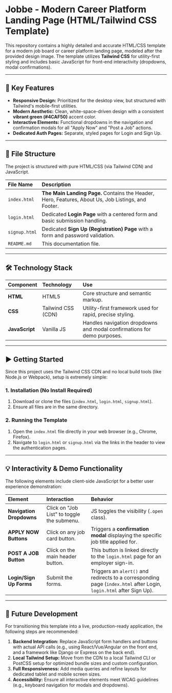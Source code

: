 # Jobbe - Modern Career Platform Landing Page (HTML/Tailwind CSS Template)

This repository contains a highly detailed and accurate HTML/CSS template for a modern job board or career platform landing page, modeled after the provided design image. The template utilizes **Tailwind CSS** for utility-first styling and includes basic JavaScript for front-end interactivity (dropdowns, modal confirmations).

---

## 🚀 Key Features

* **Responsive Design:** Prioritized for the desktop view, but structured with Tailwind's mobile-first utilities.
* **Modern Aesthetic:** Clean, white-space-driven design with a consistent **vibrant green (#4CAF50)** accent color.
* **Interactive Elements:** Functional dropdowns in the navigation and confirmation modals for all "Apply Now" and "Post a Job" actions.
* **Dedicated Auth Pages:** Separate, styled pages for Login and Sign Up.

---

## 📁 File Structure

The project is structured with pure HTML/CSS (via Tailwind CDN) and JavaScript.

| File Name | Description |
| :--- | :--- |
| `index.html` | **The Main Landing Page.** Contains the Header, Hero, Features, About Us, Job Listings, and Footer. |
| `login.html` | Dedicated **Login Page** with a centered form and basic submission handling. |
| `signup.html` | Dedicated **Sign Up (Registration) Page** with a form and password validation. |
| `README.md` | This documentation file. |

---

## 🛠️ Technology Stack

| Component | Technology | Use |
| :--- | :--- | :--- |
| **HTML** | HTML5 | Core structure and semantic markup. |
| **CSS** | Tailwind CSS (CDN) | Utility-first framework used for rapid, precise styling. |
| **JavaScript** | Vanilla JS | Handles navigation dropdowns and modal confirmations for demo purposes. |

---

## ▶️ Getting Started

Since this project uses the Tailwind CSS CDN and no local build tools (like Node.js or Webpack), setup is extremely simple:

### 1. Installation (No Install Required)

1.  Download or clone the files (`index.html`, `login.html`, `signup.html`).
2.  Ensure all files are in the same directory.

### 2. Running the Template

1.  Open the `index.html` file directly in your web browser (e.g., Chrome, Firefox).
2.  Navigate to `login.html` or `signup.html` via the links in the header to view the authentication pages.

---

## 💡 Interactivity & Demo Functionality

The following elements include client-side JavaScript for a better user experience demonstration:

| Element | Interaction | Behavior |
| :--- | :--- | :--- |
| **Navigation Dropdowns** | Click on "Job List" to toggle the submenu. | JS toggles the visibility (`.open` class). |
| **APPLY NOW Buttons** | Click on any job card button. | Triggers a **confirmation modal** displaying the specific job title applied for. |
| **POST A JOB Button** | Click on the main header button. | This button is linked directly to the `login.html` page for an employer sign-in. |
| **Login/Sign Up Forms** | Submit the forms. | Triggers an `alert()` and redirects to a corresponding page (`index.html` after Login, `login.html` after Sign Up). |

---

## 📝 Future Development

For transitioning this template into a live, production-ready application, the following steps are recommended:

1.  **Backend Integration:** Replace JavaScript form handlers and buttons with actual API calls (e.g., using React/Vue/Angular on the front end, and a framework like Django or Express on the back end).
2.  **Local Tailwind Setup:** Move from the CDN to a local Tailwind CLI or PostCSS setup for optimized bundle sizes and custom configuration.
3.  **Full Responsiveness:** Add media queries and refine layouts for dedicated tablet and mobile screen sizes.
4.  **Accessibility:** Ensure all interactive elements meet WCAG guidelines (e.g., keyboard navigation for modals and dropdowns).